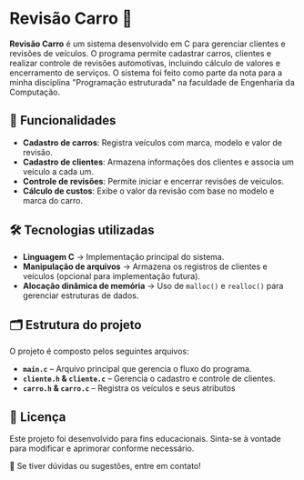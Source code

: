 # Revisão Carro 🚗

**Revisão Carro** é um sistema desenvolvido em C para gerenciar clientes e revisões de veículos. O programa permite cadastrar carros, clientes e realizar controle de revisões automotivas, incluindo cálculo de valores e encerramento de serviços. O sistema foi feito como parte da nota para a minha disciplina "Programação estruturada" na faculdade de Engenharia da Computação.

## 📌 Funcionalidades

- **Cadastro de carros**: Registra veículos com marca, modelo e valor de revisão.
- **Cadastro de clientes**: Armazena informações dos clientes e associa um veículo a cada um.
- **Controle de revisões**: Permite iniciar e encerrar revisões de veículos.
- **Cálculo de custos**: Exibe o valor da revisão com base no modelo e marca do carro.

## 🛠️ Tecnologias utilizadas

- **Linguagem C** → Implementação principal do sistema.
- **Manipulação de arquivos** → Armazena os registros de clientes e veículos (opcional para implementação futura).
- **Alocação dinâmica de memória** → Uso de `malloc()` e `realloc()` para gerenciar estruturas de dados.

## 🗂️ Estrutura do projeto

O projeto é composto pelos seguintes arquivos:

- **`main.c`** – Arquivo principal que gerencia o fluxo do programa.
- **`cliente.h` & `cliente.c`** – Gerencia o cadastro e controle de clientes.
- **`carro.h` & `carro.c`** – Registra os veículos e seus atributos

## 📝 Licença

Este projeto foi desenvolvido para fins educacionais. Sinta-se à vontade para modificar e aprimorar conforme necessário.

📩 Se tiver dúvidas ou sugestões, entre em contato!
